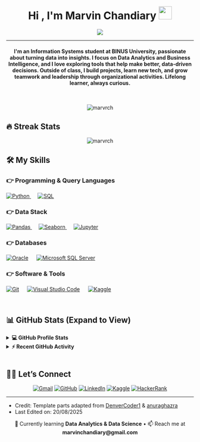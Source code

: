 <h1 align="center">Hi , I'm Marvin Chandiary <img src="https://media.giphy.com/media/hvRJCLFzcasrR4ia7z/giphy.gif" width="35"></h1>
<p align="center">
  <a href="https://github.com/DenverCoder1/readme-typing-svg"><img src="https://readme-typing-svg.herokuapp.com?lines=Information+Systems+Student;Data+Analytics+%26+BI+Enthusiast;Always+learning+new+things&center=true&width=600&height=50"></a>
</p>
<hr>
<h4 align="center">I'm an Information Systems student at BINUS University, passionate about turning data into insights. I focus on Data Analytics and Business Intelligence, and I love exploring tools that help make better, data-driven decisions. Outside of class, I build projects, learn new tech, and grow teamwork and leadership through organizational activities. Lifelong learner, always curious.</h4>
<br>
<p align="center"> <img src="https://komarev.com/ghpvc/?username=marvrch&label=Profile%20views&color=0e75b6&style=flat" alt="marvrch"> </p>

<h2 id="-streak-stats">🔥 Streak Stats</h2>
<p align="center"><img src="https://github-readme-streak-stats.herokuapp.com/?user=marvrch&theme=algolia" alt="marvrch"></p>

<h2 id="️-my-skills">🛠️ My Skills</h2>

<h3 id="-programming-languages">👉 Programming & Query Languages</h3>
<p align="left">
  <a href="https://www.python.org" target="_blank">
    <img alt="Python" src="https://img.shields.io/badge/Python-%2314354C.svg?logo=python&logoColor=white">
  </a>
  &emsp;
  <a href="#" target="_blank">
    <img alt="SQL" src="https://img.shields.io/badge/SQL-%2300758F.svg?logo=databricks&logoColor=white">
  </a>
</p>

<h3 id="-data-stack">👉 Data Stack</h3>
<p align="left">
  <a href="https://pandas.pydata.org/" target="_blank">
    <img alt="Pandas" src="https://img.shields.io/badge/Pandas-150458.svg?logo=pandas&logoColor=white">
  </a>
  &emsp;
  <a href="https://seaborn.pydata.org/" target="_blank">
    <img alt="Seaborn" src="https://img.shields.io/badge/Seaborn-4BA5A9.svg">
  </a>
  &emsp;
  <a href="https://jupyter.org/" target="_blank">
    <img alt="Jupyter" src="https://img.shields.io/badge/Jupyter-%23F37626.svg?logo=Jupyter&logoColor=white">
  </a>
</p>

<h3 id="-databases--cloud-hosting">👉 Databases</h3>
<p align="left">
  <a href="https://www.oracle.com/database/" target="_blank"><img alt="Oracle" src="https://img.shields.io/badge/Oracle-F80000?logo=oracle&logoColor=white"></a>
  &emsp;
  <a href="https://www.microsoft.com/en-us/sql-server" target="_blank"><img alt="Microsoft SQL Server" src="https://img.shields.io/badge/Microsoft%20SQL%20Server-CC2927?logo=microsoft%20sql%20server&logoColor=white"></a>
</p>

<h3 id="-software--tools">👉 Software & Tools</h3>
<p align="left">
  <a href="https://git-scm.com/" target="_blank"><img alt="Git" src="https://img.shields.io/badge/Git-%23F05033.svg?logo=git&logoColor=white"></a>
  &emsp;
  <a href="https://code.visualstudio.com/" target="_blank"><img alt="Visual Studio Code" src="https://img.shields.io/badge/VS%20Code-0078d7.svg?logo=visual-studio-code&logoColor=white"></a>
  &emsp;
  <a href="https://www.kaggle.com/" target="_blank"><img alt="Kaggle" src="https://img.shields.io/badge/Kaggle-20BEFF?logo=kaggle&logoColor=white"></a>
</p>

<br>
<h2 id="-github-stats-expand-to-view">📊 GitHub Stats (Expand to View)</h2>
<details>
  <summary><b>💻 GitHub Profile Stats</b></summary>
  <br>
  <p align="center">
    <a href="https://github.com/anuraghazra/github-readme-stats"><img alt="Marvin's Github Stats" src="https://github-readme-stats.vercel.app/api?username=marvrch&show_icons=true&count_private=true&theme=algolia" height="192px"></a>
    <br>
    &nbsp;
    <img src="https://github-readme-stats.vercel.app/api/top-langs?username=marvrch&show_icons=true&locale=en&layout=compact&theme=algolia" alt="marvrch" height="192px">
    <br>
    <b>Note:</b> Top languages is a metric of the languages in my public repos and doesn't reflect experience or skill level.
  </p>
</details>

<details>
  <summary><b>⚡ Recent GitHub Activity</b></summary>
  <br>
  <a href="https://github.com/marvrch"><img alt="Marvin's Activity Graph" src="https://github-readme-activity-graph.vercel.app/graph?username=marvrch&custom_title=Marvin%27s%20Contribution%20Graph&theme=react-dark&hide_border=true"></a>
  <br>
</details>

<br>
<h2 id="️-lets-connect">🙋‍♂️ Let’s Connect</h2>
<p align="center">
  <a href="mailto:marvinchandiary@gmail.com"><img src="https://img.icons8.com/bubbles/50/000000/gmail.png" alt="Gmail"></a>
  <a href="https://github.com/marvrch"><img src="https://img.icons8.com/bubbles/50/000000/github.png" alt="GitHub"></a>
  <a href="https://www.linkedin.com/in/marvinchandiary"><img src="https://img.icons8.com/bubbles/50/000000/linkedin.png" alt="LinkedIn"></a>
  <a href="https://kaggle.com/marvinchandiary"><img src="https://img.icons8.com/fluency/48/kaggle.png" alt="Kaggle"></a>
  <a href="https://www.hackerrank.com/marvinchandiary"><img src="https://img.icons8.com/external-tal-revivo-color-tal-revivo/48/external-hackerrank-is-a-technology-company-that-focuses-on-competitive-programming-logo-color-tal-revivo.png" alt="HackerRank"></a>
</p>
<hr>
<ul>
  <li>Credit: Template parts adapted from <a href="https://github.com/DenverCoder1">DenverCoder1</a> & <a href="https://github.com/anuraghazra">anuraghazra</a></li>
  <li>Last Edited on: 20/08/2025</li>
</ul>

<!-- Quick blurb for visitors -->

<p align="center">
  🌱 Currently learning <b>Data Analytics & Data Science</b> • 📫 Reach me at <b>marvinchandiary@gmail.com</b>
</p>
